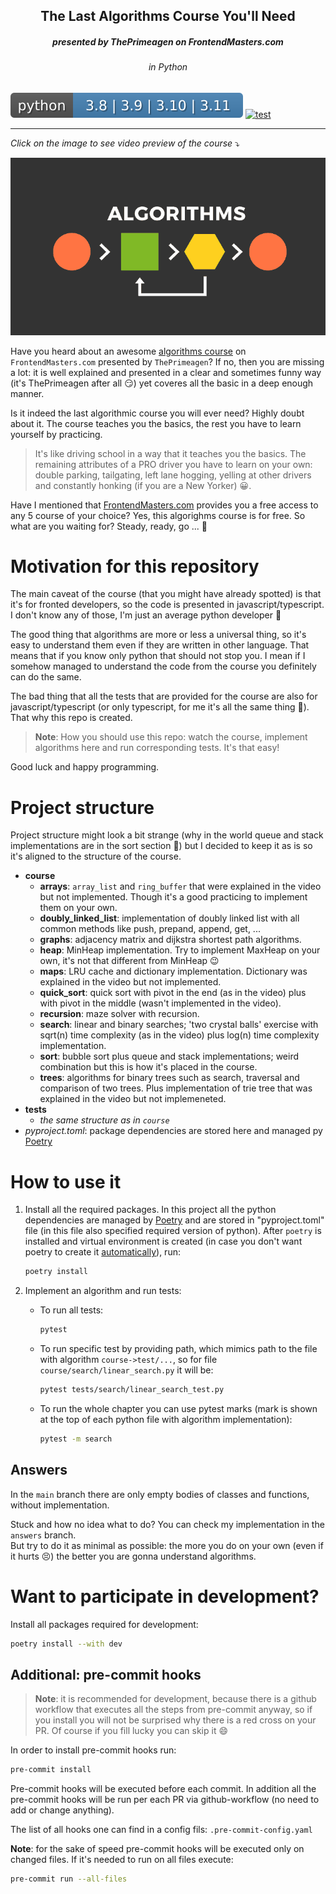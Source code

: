 
<p>
    <h2 align="center">The Last Algorithms Course You'll Need</h2>
    <h5 align="center">presented by ThePrimeagen on FrontendMasters.com</h5>
    <h6 align="center">in Python</h6>
</p>

![Python 3.8-3.11](./assets/readme/python_versions.svg)
[![test](https://github.com/Andrei-Aksionov/TheLastAlgorithmsCourseYouWillNeed/actions/workflows/test.yaml/badge.svg)](https://github.com/Andrei-Aksionov/TheLastAlgorithmsCourseYouWillNeed/actions/workflows/test.yaml)

***
*Click on the image to see video preview of the course* ⤵
<div align="center">
      <a href="https://www.youtube.com/watch?v=Lwr3-doAgaI">
         <img src="assets/readme/algorithms.png">
      </a>
</div>

Have you heard about an awesome [algorithms course](https://frontendmasters.com/courses/algorithms/) on `FrontendMasters.com` presented by `ThePrimeagen`? If no, then you are missing a lot: it is well explained and presented in a clear and sometimes funny way (it's ThePrimeagen after all :smirk:) yet coveres all the basic in a deep enough manner.

Is it indeed the last algorithmic course you will ever need? Highly doubt about it. The course teaches you the basics, the rest you have to learn yourself by practicing.

> It's like driving school in a way that it teaches you the basics. The remaining attributes of a PRO driver you have to learn on your own: double parking, tailgating, left lane hogging, yelling at other drivers and constantly honking (if you are a New Yorker) :grinning:.

Have I mentioned that [FrontendMasters.com](https://frontendmasters.com/) provides you a free access to any 5 course of your choice? Yes, this algorighms course is for free. So what are you waiting for? Steady, ready, go ... :runner:

# Motivation for this repository

The main caveat of the course (that you might have already spotted) is that it's for fronted developers, so the code is presented in javascript/typescript. I don't know any of those, I'm just an average python developer :monkey:

The good thing that algorithms are more or less a universal thing, so it's easy to understand them even if they are written in other language. That means that if you know only python that should not stop you. I mean if I somehow managed to understand the code from the course you definitely can do the same.

The bad thing that all the tests that are provided for the course are also for javascript/typescript (or only typescript, for me it's all the same thing :shrug:). That why this repo is created.

> **Note**: How you should use this repo: watch the course, implement algorithms here and run corresponding tests. It's that easy!

Good luck and happy programming.

# Project structure

Project structure might look a bit strange (why in the world queue and stack implementations are in the sort section :shrug:) but I decided to keep it as is so it's aligned to the structure of the course.

- **course**
  - **arrays**: `array_list` and `ring_buffer` that were explained in the video but not implemented. Though it's a good practicing to implement them on your own.
  - **doubly_linked_list**: implementation of doubly linked list with all common methods like push, prepand, append, get, ...
  - **graphs**: adjacency matrix and dijkstra shortest path algorithms.
  - **heap**: MinHeap implementation. Try to implement MaxHeap on your own, it's not that different from MinHeap :wink:
  - **maps**: LRU cache and dictionary implementation. Dictionary was explained in the video but not implemented.
  - **quick_sort**: quick sort with pivot in the end (as in the video) plus with pivot in the middle (wasn't implemented in the video).
  - **recursion**: maze solver with recursion.
  - **search**: linear and binary searches; 'two crystal balls' exercise with sqrt(n) time complexity (as in the video) plus log(n) time complexity implementation.
  - **sort**: bubble sort plus queue and stack implementations; weird combination but this is how it's placed in the course.
  - **trees**: algorithms for binary trees such as search, traversal and comparison of two trees. Plus implementation of trie tree that was explained in the video but not implemeneted.
- **tests**
  - *the same structure as in `course`*
- *pyproject.toml*: package dependencies are stored here and managed py [Poetry](https://python-poetry.org/)

# How to use it

1. Install all the required packages. In this project all the python dependencies are managed by [Poetry](https://python-poetry.org/) and are stored in "pyproject.toml" file (in this file also specified required version of python). After `poetry` is installed and virtual environment is created (in case you don't want poetry to create it [automatically](https://python-poetry.org/docs/configuration/#virtualenvscreate)), run:

    ```bash
    poetry install
    ```

2. Implement an algorithm and run tests:

    - To run all tests:

        ```bash
        pytest
        ```

    - To run specific test by providing path, which mimics path to the file with algorithm `course->test/...`, so for file `course/search/linear_search.py` it will be:

        ```bash
        pytest tests/search/linear_search_test.py
        ```

    - To run the whole chapter you can use pytest marks (mark is shown at the top of each python file with algorithm implementation):

        ```bash
        pytest -m search
        ```

## Answers

In the `main` branch there are only empty bodies of classes and functions, without implementation.

Stuck and how no idea what to do? You can check my implementation in the `answers` branch. </br> But try to do it as minimal as possible: the more you do on your own (even if it hurts :persevere:) the better you are gonna understand algorithms.

# Want to participate in development?

Install all packages required for development:

```bash
poetry install --with dev
```

## Additional: pre-commit hooks

> **Note**: it is recommended for development, because there is a github workflow that executes all the steps from pre-commit anyway, so if you install you will not be surprised why there is a red cross on your PR. Of course if you fill lucky you can skip it :smile:

In order to install pre-commit hooks run:

```bash
pre-commit install
```

Pre-commit hooks will be executed before each commit. In addition all the pre-commit hooks will be run per each PR via github-workflow (no need to add or change anything).

The list of all hooks one can find in a config fils: `.pre-commit-config.yaml`

**Note**: for the sake of speed pre-commit hooks will be executed only on changed files. If it's needed to run on all files execute:

```bash
pre-commit run --all-files
```
